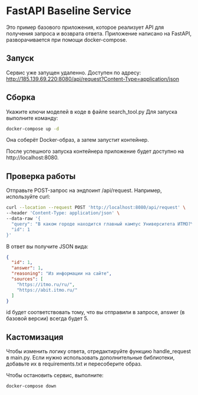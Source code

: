 # FastAPI Baseline Service
Это пример базового приложения, которое реализует API для получения запроса и возврата ответа.
Приложение написано на FastAPI, разворачивается при помощи docker-compose.

## Запуск
Сервис уже запущен удаленно. Доступен по адресу: http://185.139.69.220:8080/api/request?Content-Type=application/json

## Сборка
Укажите ключи моделей в коде в файле search_tool.py
Для запуска выполните команду:

```bash
docker-compose up -d
```
Она соберёт Docker-образ, а затем запустит контейнер.

После успешного запуска контейнера приложение будет доступно на http://localhost:8080.

## Проверка работы
Отправьте POST-запрос на эндпоинт /api/request. Например, используйте curl:

```bash
curl --location --request POST 'http://localhost:8080/api/request' \
--header 'Content-Type: application/json' \
--data-raw '{
  "query": "В каком городе находится главный кампус Университета ИТМО?\n1. Москва\n2. Санкт-Петербург\n3. Екатеринбург\n4. Нижний Новгород",
  "id": 1
}'
```
В ответ вы получите JSON вида:

```json
{
  "id": 1,
  "answer": 1,
  "reasoning": "Из информации на сайте",
  "sources": [
    "https://itmo.ru/ru/",
    "https://abit.itmo.ru/"
  ]
}
```

id будет соответствовать тому, что вы отправили в запросе,
answer (в базовой версии) всегда будет 5.
## Кастомизация
Чтобы изменить логику ответа, отредактируйте функцию handle_request в main.py.
Если нужно использовать дополнительные библиотеки, добавьте их в requirements.txt и пересоберите образ.


Чтобы остановить сервис, выполните:

```bash
docker-compose down
```
